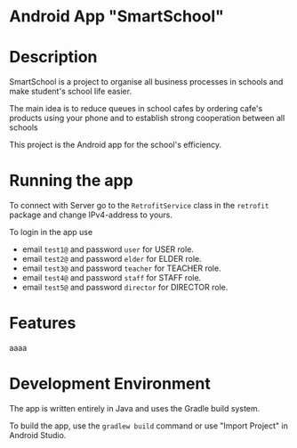 Android App "SmartSchool"
======================

# Description
SmartSchool is a project to organise all business processes in schools
and make student's school life easier.

The main idea is to reduce queues in school cafes
by ordering cafe's products using your phone
and to establish strong cooperation between all schools

This project is the Android app for the school's efficiency.

# Running the app
To connect with Server go to the `RetrofitService` class in the `retrofit` package and change IPv4-address to yours.

To login in the app use 
- email `test1@` and password `user` for USER role.
- email `test2@` and password `elder` for ELDER role.
- email `test3@` and password `teacher` for TEACHER role.
- email `test4@` and password `staff` for STAFF role.
- email `test5@` and password `director` for DIRECTOR role.

# Features
aaaa

# Development Environment
The app is written entirely in Java and uses the Gradle build system.

To build the app, use the `gradlew build` command or use "Import Project" in
Android Studio.
